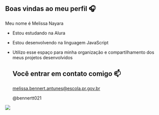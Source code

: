 ## Boas vindas ao meu perfil 🎧

Meu nome é Melissa Nayara

- Estou estudando na Alura
- Estou desenvolvendo na linguagem JavaScript
- Utilizo esse espaço para minha organização e compartilhamento dos meus projetos desenvolvidos

  ## Você entrar em contato comigo 📫

  melissa.bennert.antunes@escola.pr.gov.br

  @bennertt021

![](https://media.tenor.com/_whxQHNAYAYAAAAM/spaghetti-mafia-yo-bad-gyal.gif)  

